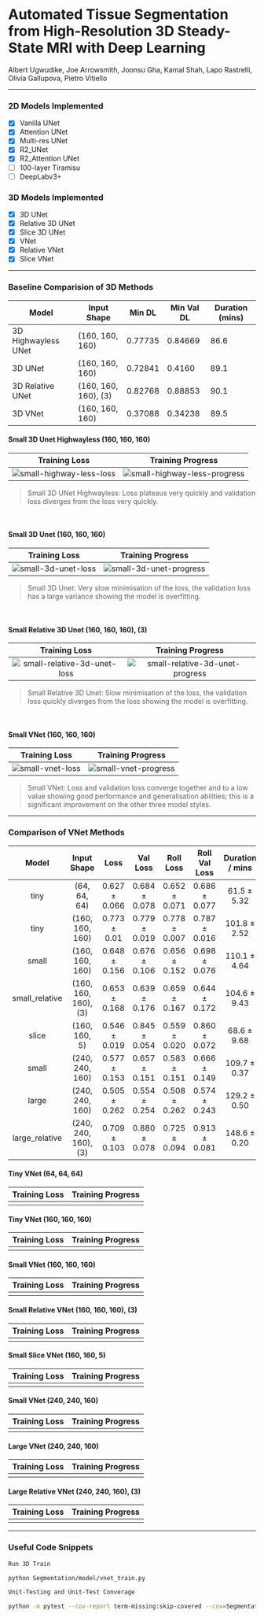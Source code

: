 # Automated Tissue Segmentation from High-Resolution 3D Steady-State MRI with Deep Learning

Albert Ugwudike, Joe Arrowsmith, Joonsu Gha, Kamal Shah, Lapo Rastrelli, Olivia Gallupova, Pietro Vitiello

---

### 2D Models Implemented

- [x] Vanilla UNet 
- [x] Attention UNet
- [x] Multi-res UNet
- [x] R2_UNet
- [x] R2_Attention UNet
- [ ] 100-layer Tiramisu
- [ ] DeepLabv3+ 

### 3D Models Implemented

- [x] 3D UNet
- [x] Relative 3D UNet
- [x] Slice 3D UNet
- [x] VNet
- [x] Relative VNet
- [x] Slice VNet

---

### Baseline Comparision of 3D Methods

| Model               | Input Shape          | Min DL  | Min Val DL | Duration (mins) |
|---------------------|----------------------|---------|------------|-----------------|
| 3D Highwayless UNet | (160, 160, 160)      | 0.77735 | 0.84669    | 86.6            |
| 3D UNet             | (160, 160, 160)      | 0.72841 | 0.4160     | 89.1            |
| 3D Relative UNet    | (160, 160, 160), (3) | 0.82768 | 0.88853    | 90.1            |
| 3D VNet             | (160, 160, 160)      | 0.37088 | 0.34238    | 89.5            |

#### Small 3D Unet Highwayless (160, 160, 160)

Training Loss | Training Progress
:------------:|:---------------------------:
![small-highway-less-loss](results/3unet_vs_vnet_baseline/small_highwayless_train_result_2020_03_17-08_07_29.png "Small 3D Unet Highwayless Loss") | ![small-highway-less-progress](results/3unet_vs_vnet_baseline/small_highwayless_progress.gif "Small 3D Unet Highwayless Progress")

> Small 3D UNet Highwayless: Loss plateaus very quickly and validation loss diverges from the loss very quickly.

<br />

#### Small 3D Unet (160, 160, 160)

Training Loss | Training Progress
:------------:|:---------------------------:
![small-3d-unet-loss](results/3unet_vs_vnet_baseline/small_3dunet_train_result_2020_03_17-09_34_10.png "Small 3D Unet Loss") | ![small-3d-unet-progress](results/3unet_vs_vnet_baseline/small_3dunet_progress.gif "Small 3D Unet Progress")

> Small 3D Unet: Very slow minimisation of the loss, the validation loss has a large variance showing the model is overfitting.

<br />

#### Small Relative 3D Unet (160, 160, 160), (3)

Training Loss | Training Progress
:------------:|:---------------------------:
![small-relative-3d-unet-loss](results/3unet_vs_vnet_baseline/small_relative_3dunet_train_result_2020_03_17-11_03_20.png "Small Relative 3D Unet Loss") | ![small-relative-3d-unet-progress](results/3unet_vs_vnet_baseline/small_relative_3dunet_progress.gif "Small Relative 3D Unet Progress")

> Small Relative 3D Unet: Slow minimisation of the loss, the validation loss quickly diverges from the loss showing the model is overfitting.

<br />

#### Small VNet (160, 160, 160)

Training Loss | Training Progress
:------------:|:---------------------------:
![small-vnet-loss](results/3unet_vs_vnet_baseline/small_vnet_train_result_2020_03_17-12_37_32.png "Small VNet Loss") | ![small-vnet-progress](results/3unet_vs_vnet_baseline/small_vnet_progress.gif "Small VNet Progress")

> Small VNet: Loss and validation loss converge together and to a low value showing good performance and generalisation abilities; this is a significant improvement on the other three model styles.

---

### Comparison of VNet Methods

|      Model     |      Input Shape     |        Loss       |      Val Loss      |     Roll Loss     |   Roll Val Loss   |  Duration / mins |
|:--------------:|:--------------------:|:-----------------:|:------------------:|:-----------------:|:-----------------:|:----------------:|
|      tiny      |     (64, 64, 64)     | 0.627 $\pm$ 0.066 |  0.684 $\pm$ 0.078 | 0.652 $\pm$ 0.071 | 0.686 $\pm$ 0.077 |  61.5 $\pm$ 5.32 |
|      tiny      |    (160, 160, 160)   | 0.773 $\pm$ 0.01  |  0.779 $\pm$ 0.019 | 0.778 $\pm$ 0.007 | 0.787 $\pm$ 0.016 | 101.8 $\pm$ 2.52 |
|      small     |    (160, 160, 160)   | 0.648 $\pm$ 0.156 |  0.676 $\pm$ 0.106 | 0.656 $\pm$ 0.152 | 0.698 $\pm$ 0.076 | 110.1 $\pm$ 4.64 |
| small_relative | (160, 160, 160), (3) | 0.653 $\pm$ 0.168 |  0.639 $\pm$ 0.176 | 0.659 $\pm$ 0.167 | 0.644 $\pm$ 0.172 | 104.6 $\pm$ 9.43 |
|      slice     |     (160, 160, 5)    | 0.546 $\pm$ 0.019 |  0.845 $\pm$ 0.054 | 0.559 $\pm$ 0.020 | 0.860 $\pm$ 0.072 |  68.6 $\pm$ 9.68 |
|      small     |    (240, 240, 160)   | 0.577 $\pm$ 0.153 |  0.657 $\pm$ 0.151 | 0.583 $\pm$ 0.151 | 0.666 $\pm$ 0.149 | 109.7 $\pm$ 0.37 |
|      large     |    (240, 240, 160)   | 0.505 $\pm$ 0.262 |  0.554 $\pm$ 0.254 | 0.508 $\pm$ 0.262 | 0.574 $\pm$ 0.243 | 129.2 $\pm$ 0.50 |
| large_relative | (240, 240, 160), (3) | 0.709 $\pm$ 0.103 |  0.880 $\pm$ 0.078 | 0.725 $\pm$ 0.094 | 0.913 $\pm$ 0.081 | 148.6 $\pm$ 0.20 |

#### Tiny VNet (64, 64, 64)

Training Loss | Training Progress
:------------:|:---------------------------:
![]() | ![]()

#### Tiny VNet (160, 160, 160)

Training Loss | Training Progress
:------------:|:---------------------------:
![]() | ![]()

#### Small VNet (160, 160, 160)

Training Loss | Training Progress
:------------:|:---------------------------:
![]() | ![]()

#### Small Relative VNet (160, 160, 160), (3)

Training Loss | Training Progress
:------------:|:---------------------------:
![]() | ![]()

#### Small Slice VNet (160, 160, 5)

Training Loss | Training Progress
:------------:|:---------------------------:
![]() | ![]()

#### Small VNet (240, 240, 160)

Training Loss | Training Progress
:------------:|:---------------------------:
![]() | ![]()

#### Large VNet (240, 240, 160)

Training Loss | Training Progress
:------------:|:---------------------------:
![]() | ![]()

#### Large Relative VNet (240, 240, 160), (3)

Training Loss | Training Progress
:------------:|:---------------------------:
![]() | ![]()

---

### Useful Code Snippets

``` Bash
Run 3D Train

python Segmentation/model/vnet_train.py
```

``` Bash
Unit-Testing and Unit-Test Converage

python -m pytest --cov-report term-missing:skip-covered --cov=Segmentation && coverage html && open ./htmlcov.index.html
```
